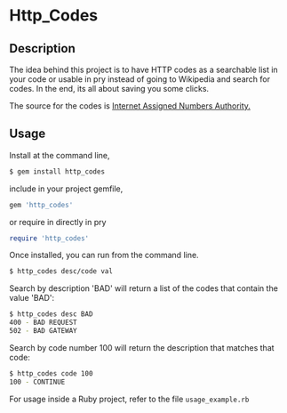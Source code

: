 # Http_Codes

## Description
The idea behind this project is to have HTTP codes as a searchable list in your code or usable in pry
instead of going to Wikipedia and search for codes. In the end, its all about saving you some clicks.

The source for the codes is [Internet Assigned Numbers Authority.](http://www.iana.org/assignments/http-status-codes/http-status-codes-1.csv)

## Usage
Install at the command line,
```sh
$ gem install http_codes
```
include in your project gemfile,
```ruby
gem 'http_codes'
```
or require in directly in pry
```ruby
require 'http_codes'
```
Once installed, you can run from the command line.
```sh
$ http_codes desc/code val
```
Search by description 'BAD' will return a list of the codes that contain the value 'BAD':
```sh
$ http_codes desc BAD
400 - BAD REQUEST
502 - BAD GATEWAY
```
Search by code number 100 will return the description that matches that code:
```sh
$ http_codes code 100
100 - CONTINUE
```
For usage inside a Ruby project, refer to the file ```usage_example.rb```
